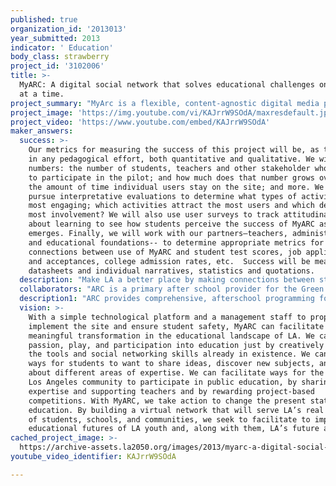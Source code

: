 ```yaml
---
published: true
organization_id: '2013013'
year_submitted: 2013
indicator: ' Education'
body_class: strawberry
project_id: '3102006'
title: >-
  MyARC: A digital social network that solves educational challenges one project
  at a time.
project_summary: "MyArc is a flexible, content-agnostic digital media platform developed explicitly for educational purposes. It presents a secure, closed ecosystem in which students can connect with other students, both at their own school and outside; engage with industry experts, community leaders and academics; create and share projects and ideas; receive project or assignment feedback from students, teachers, and other members of the community; earn, collect and award badges in recognition of a broad spectrum of activities and achievements otherwise unrecognized by standard educational reward systems. \r\n\r\nMyARC builds bridges between individuals, classrooms, and schools. It connects in-school and after-school curriculum and facilitates the involvement of the larger community in the education process. It does all this by adapting the capabilities of the Web 2.0 social networking platforms to reframe the way we approach education and consider its constraints.\r\n\r\nCurrent educational programs, problems, and solutions, are based around and limited by the physical structures and geographic locations of schools. Experiments in higher education and the digital humanities have shown ways to use the Internet for educational purposes, but the students who would most benefit from such innovation (i.e. those in LA’s public school system) do not yet benefit from these practices. Yes, our students have access to technological tools and, often, even training on how to use them. But they are not able to use the Internet as the social network towards curricular learning. Web 2.0 has shown that the Internet is not just a place to get information; it is also, and perhaps more powerfully, a means of making connections between human beings, a tool for building communities and producing knowledge collaboratively. \r\n\r\nSocial networking sites such as Facebook are rightly banned from school computers in order to protect our children. But what if these networks could be safely put to use in the education of our children? What if we could build a safe, protected online social network that fostered such activity as learning and extended classroom curriculum by connecting teachers, students, and communities across geographic locations? What if we could use the Internet to do what it was intended to do: to connect geographic sites and share information in ways that strengthen community? We can. It is called MyARC.\r\n\r\nMyARC adapts the strengths of the Web to serve the needs of our public high schools and after-schools in a safe and manageable way. Students create their own profiles and participate in “activities,” “clubs,” and “challenges.” They elect to join “clubs” based on their interests and to participate in “activities” and “challenges.” They communicate with other students around a shared interest or project. They can also read, research, and review educational tools and resources related to their topic so that MyArc serves as\r\na virtual meeting place, a workshop, a research hub, an exhibition space, and an archive of collaborative process. \r\n\r\nLet’s take an extended and easily implementable example: students participating in after-school robotics clubs across Los Angeles. Students login to the “Robotics Club” space of MyARC and ask questions, share ides, comment on each other’s projects, and even work collaboratively but remotely. Teachers can oversee this correspondence and craft curriculum around it, building in challenges and badges. Experts from the community can login to follow the progress of this student robotics group. Local engineers or science professors can provide advice and encouragement, suggesting links to related topics or articles for further study. Local technology companies can offer prizes or post internship opportunities to the robotics club. As a result, an after-school program in inner-city Los Angeles will have access to human capital, resources, and networking opportunities usually reserved for the privileged and few. \r\n\r\nWe need funding to build MyARC. We have already designed the interface and most of its functionality. We need support to build and beta-test the prototype. Though our pilot is targeted towards high school students, we are designing the tool to be scalable and flexible so as to support diverse learning communities. The web-space will be secure and protected; content will be monitored for accuracy by experts residing both within the ARC team and on an extended Advisory Board (see partners). We are in a unique position of being able to easily implement the platform once it is built because MyARC will be supported and implemented by ARC: an after-school and experiential education provider (see section below).\r\n\r\nMyARC provides a central hub for learners, educational institutions, and other organizations to share, exhibit, and learn. MyARC is a digital social network, a safe space for project-based learning that solves educational challenges one project and one student at a time. \r\n"
project_image: 'https://img.youtube.com/vi/KAJrrW9SOdA/maxresdefault.jpg'
project_video: 'https://www.youtube.com/embed/KAJrrW9SOdA'
maker_answers:
  success: >-
    Our metrics for measuring the success of this project will be, as they are
    in any pedagogical effort, both quantitative and qualitative. We will track
    numbers: the number of students, teachers and other stakeholder who sign on
    to participate in the pilot; and how much does that number grows over time;
    the amount of time individual users stay on the site; and more. We will also
    pursue interpretative evaluations to determine what types of activities are
    most engaging; which activities attract the most users and which demand the
    most involvement? We will also use user surveys to track attitudinal shifts
    about learning to see how students perceive the success of MyARC as it
    emerges. Finally, we will work with our partners—teachers, administrators,
    and educational foundations-- to determine appropriate metrics for tracking
    connections between use of MyARC and student test scores, job applications
    and acceptances, college admission rates, etc.  Success will be measured in
    datasheets and individual narratives, statistics and quotations. 
  description: "Make LA a better place by making connections between students across the city and remapping the LA’s educational network. Funding MyARC will sow the seeds for its continued development via and through LA’s youth. They will take over its development and operations, guided by the ARC staff, our partners, and, eventually, an emergent network located across LA and based around its public school system. \r\n\r\nMyArc will make LA a better place by forging connections between students, schools, curricula, private enterprise and diverse neighborhoods within the city. The Web has been touted as having the power to connect, to democratize, and to bridge geographical locations into a global village. That potential has been largely withheld from LA’s neediest students in our public schools. But we need to confront and tackle the obstacles to employing digital social networking in education. MyARC does that by proceeding with deep knowledge of current trends in the digital humanities, education reform, and the actual operations of LAUSD, Green Dot, and other LEAs (see our partners).\r\n\r\nWe must refocus education on connections not constraints. MyARC will connect students across LAUSD; it will invite the private sector to support and fund education via MyARC’s online challenges and rewards; it will support the development of an LA-based youth workforce by providing practical, skill-based and project-based learning. Zooming out to larger impacts of this project on LA, we can foresee an investment in our digital-based program for alternative education as striking a match that illuminates LA as a creative destination for education reform-related industries.\r\n\r\nBy connecting these individual nodes into a larger LA-based network, MyARC reforms the social network that is Los Angeles. It connects and benefits individual students, teachers, classrooms, schools, after-school programs, and the community at large. Building a platform to harness the powers of the digital network for the good of LA’s public school students is good for LA. The students of today are, of course, the future of LA in 2050 and beyond.\r\n"
  collaborators: "ARC is a primary after school provider for the Green Dot Public Schools and LAUSD. These partnerships and others will serve MyARC, including EduCare Foundation, Impact People, Inner City Education Foundation, Youth Policy Institute, Woodcraft Rangers, Boys and Girls Club, Alliance Schools, and KYDS. The Learning in Afterschool and Summer Initiative and Youtopia are partners in the “Badge” development.  Professor Mark Marino (USC), Professor Jessica Pressman (UCSD), Professor Jeremy Douglass (UCSB): Recipients of an American Council of Learned Societies “Collaborative Fellowship” (2012-2013) will connect MyARC with academia. \r\n"
  description1: "ARC provides comprehensive, afterschool programming for over 23,000 student participants annually: 6 Elementary Schools, 6 Middle Schools, 21 High Schools and more than 80 other schools with LEAD Programming. ARC also collaborates with over 275 youth based, community, organizations—from unified school districts, charter schools, park and recreation departments to religious youth groups, independent schools, YMCA’s, Boys and Girls Clubs, sports clubs, and other youth development organizations. \r\n\t\r\nIn twelve years, we have grown from two staff members to over 170 whose individual diversity models the diversity of our LA-based student population. Our award-winning afterschool and Leadership, Experience, Adventure & Development (LEAD) programs have made a difference in the lives of thousands of students in low-income communities in Southern California, created authentic partnerships with schools and closed the opportunity gap for all our kids.  \r\n\r\nSome standout accolades are:\r\n\r\n-ARC was selected for inclusion in the US Department of Education’s “Best Practices” resource book for older youth after school programs (2010).\r\n-ARC was awarded the “California After School Network Innovators Award for Collaboration”\r\n-LAUSD’s Beyond the Bell Branch nominated ARC for the Federal Doing What Works in OST website.\r\n-In 2009 the League of CA After School Partners highlighted ARC's partnership with Beyond the Bell as a best practices team. \r\n-ARC was a runner up for the 2010 Loadstone National Collaboration Prize\r\n-A 2009 independent evaluation found that ARC students are 12% more likely to pass the CAHSEE exam then their non-ARC counterparts.\r\n-ARC developed the successful Take Action Leadership Campaign: a collaboration of Los Angeles School District - Beyond the Bell Branch, after school providers, and community organizations within Southern California united around a common desire to give students leadership skills, celebrate the arts, serve our communities, and empower students to mentor their peers.  http://takeactionleadershipcampaign.org\r\n-ARC developed The Teen Adventure Challenge (now in its fifth year) http://www.teenadventurechallenge.com\r\n-ARC partnered with CORE and USC’s Writing Program to develop “SOS College,” a website that helps under-served students, grades 8-12, access information about college entrance applications.  http://college.sosclassroom.org/\r\n-In 2009, two of the four ARC After School Executive Managers were honored by the CA School Age Consortium for excellence in program design and site management.\r\n-ARC's partnership with CORE Educational Services has brought significant private sector money to our ASSETS sites from companies such as Home Depot, State Farm, Bain Capital, Leichtag Foundation, Sound Body Sound Mind, Parsi Accounting, Whole Foods, and many more. \r\n"
  vision: >-
    With a simple technological platform and a management staff to properly
    implement the site and ensure student safety, MyARC can facilitate a
    meaningful transformation in the educational landscape of LA. We can inject
    passion, play, and participation into education just by creatively utilizing
    the tools and social networking skills already in existence. We can build
    ways for students to want to share ideas, discover new subjects, and learn
    about different areas of expertise. We can facilitate ways for the larger
    Los Angeles community to participate in public education, by sharing
    expertise and supporting teachers and by rewarding project-based
    competitions. With MyARC, we take action to change the present state of
    education. By building a virtual network that will serve LA’s real network
    of students, schools, and communities, we seek to facilitate to improve the
    educational futures of LA youth and, along with them, LA’s future as well.  
cached_project_image: >-
  https://archive-assets.la2050.org/images/2013/myarc-a-digital-social-network-that-solves-educational-challenges-one-project-at-a-time/img.youtube.com/vi/KAJrrW9SOdA/maxresdefault.jpg
youtube_video_identifier: KAJrrW9SOdA

---
```

